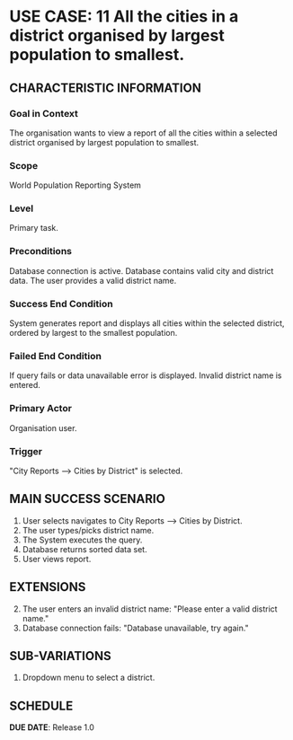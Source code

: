 # USE CASE: 11 All the cities in a district organised by largest population to smallest.

## CHARACTERISTIC INFORMATION

### Goal in Context

The organisation wants to view a report of all the cities within a selected district organised by largest population to smallest.

### Scope

World Population Reporting System

### Level

Primary task.

### Preconditions

Database connection is active.
Database contains valid city and district data.
The user provides a valid district name.

### Success End Condition

System generates report and displays all cities within the selected district, ordered by largest to the smallest population.

### Failed End Condition

If query fails or data unavailable error is displayed.
Invalid district name is entered.

### Primary Actor

Organisation user.

### Trigger

"City Reports --> Cities by District" is selected.

## MAIN SUCCESS SCENARIO

1. User selects navigates to City Reports --> Cities by District.
2. The user types/picks district name.
3. The System executes the query.
4. Database returns sorted data set.
5. User views report.

## EXTENSIONS

2. The user enters an invalid district name: "Please enter a valid district name."
3. Database connection fails: "Database unavailable, try again."

## SUB-VARIATIONS

1. Dropdown menu to select a district.

## SCHEDULE

**DUE DATE**: Release 1.0
